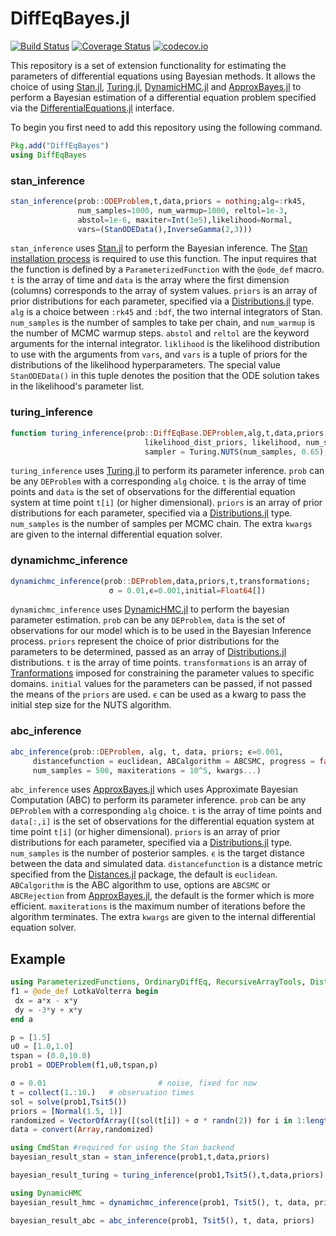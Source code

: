 # DiffEqBayes.jl

[![Build Status](https://travis-ci.org/JuliaDiffEq/DiffEqBayes.jl.svg?branch=master)](https://travis-ci.org/JuliaDiffEq/DiffEqBayes.jl)
[![Coverage Status](https://coveralls.io/repos/JuliaDiffEq/DiffEqBayes.jl/badge.svg?branch=master&service=github)](https://coveralls.io/github/JuliaDiffEq/DiffEqBayes.jl?branch=master)
[![codecov.io](http://codecov.io/github/JuliaDiffEq/DiffEqBayes.jl/coverage.svg?branch=master)](http://codecov.io/github/JuliaDiffEq/DiffEqBayes.jl?branch=master)

This repository is a set of extension functionality for estimating the parameters of differential equations using Bayesian methods. It allows the choice of using [Stan.jl](https://github.com/goedman/Stan.jl), [Turing.jl](https://github.com/yebai/Turing.jl), [DynamicHMC.jl](https://github.com/tpapp/DynamicHMC.jl) and [ApproxBayes.jl](https://github.com/marcjwilliams1/ApproxBayes.jl) to perform a Bayesian estimation of a differential equation problem specified via the [DifferentialEquations.jl](https://github.com/JuliaDiffEq/DifferentialEquations.jl) interface.

To begin you first need to add this repository using the following command.
```julia
Pkg.add("DiffEqBayes")
using DiffEqBayes
```

### stan_inference

```julia
stan_inference(prob::ODEProblem,t,data,priors = nothing;alg=:rk45,
               num_samples=1000, num_warmup=1000, reltol=1e-3,
               abstol=1e-6, maxiter=Int(1e5),likelihood=Normal,
               vars=(StanODEData(),InverseGamma(2,3)))
```

`stan_inference` uses [Stan.jl](http://goedman.github.io/Stan.jl/dev/INTRO.html)
to perform the Bayesian inference. The
[Stan installation process](http://goedman.github.io/Stan.jl/dev/INSTALLATION.html)
is required to use this function. The input requires that the function is defined
by a `ParameterizedFunction` with the `@ode_def` macro. `t` is the array of time
and `data` is the array where the first dimension (columns) corresponds to the
array of system values. `priors` is an array of prior distributions for each
parameter, specified via a [Distributions.jl](https://juliastats.github.io/Distributions.jl/dev/)
type. `alg` is a choice between `:rk45` and `:bdf`, the two internal integrators
of Stan. `num_samples` is the number of samples to take per chain, and `num_warmup`
is the number of MCMC warmup steps. `abstol` and `reltol` are the keyword
arguments for the internal integrator. `liklihood` is the likelihood distribution
to use with the arguments from `vars`, and `vars` is a tuple of priors for the
distributions of the likelihood hyperparameters. The special value `StanODEData()`
in this tuple denotes the position that the ODE solution takes in the likelihood's
parameter list.

### turing_inference

```julia
function turing_inference(prob::DiffEqBase.DEProblem,alg,t,data,priors; 
                              likelihood_dist_priors, likelihood, num_samples=1000, 
                              sampler = Turing.NUTS(num_samples, 0.65), syms, kwargs...)
```

`turing_inference` uses [Turing.jl](https://github.com/TuringLang/Turing.jl) to
perform its parameter inference. `prob` can be any `DEProblem` with a corresponding
`alg` choice. `t` is the array of time points and `data` is the set of
observations for the differential equation system at time point `t[i]` (or higher
dimensional). `priors` is an array of prior distributions for each
parameter, specified via a
[Distributions.jl](https://juliastats.github.io/Distributions.jl/dev/)
type. `num_samples` is the number of samples per MCMC chain. The extra `kwargs` are given to the internal differential
equation solver.

### dynamichmc_inference

```julia
dynamichmc_inference(prob::DEProblem,data,priors,t,transformations;
                      σ = 0.01,ϵ=0.001,initial=Float64[])
```

`dynamichmc_inference` uses [DynamicHMC.jl](https://github.com/tpapp/DynamicHMC.jl) to
 perform the bayesian parameter estimation. `prob` can be any `DEProblem`, `data` is the set
 of observations for our model which is to be used in the Bayesian Inference process. `priors` represent the
 choice of prior distributions for the parameters to be determined, passed as an array of [Distributions.jl](https://juliastats.github.io/Distributions.jl/dev/) distributions. `t` is the array of time points. `transformations`
 is an array of [Tranformations](https://github.com/tpapp/ContinuousTransformations.jl) imposed for constraining the
 parameter values to specific domains. `initial` values for the parameters can be passed, if not passed the means of the
 `priors` are used. `ϵ` can be used as a kwarg to pass the initial step size for the NUTS algorithm.

### abc_inference

```julia
abc_inference(prob::DEProblem, alg, t, data, priors; ϵ=0.001,
     distancefunction = euclidean, ABCalgorithm = ABCSMC, progress = false,
     num_samples = 500, maxiterations = 10^5, kwargs...)
```

`abc_inference` uses [ApproxBayes.jl](https://github.com/marcjwilliams1/ApproxBayes.jl) which uses Approximate Bayesian Computation (ABC) to
perform its parameter inference. `prob` can be any `DEProblem` with a corresponding
`alg` choice. `t` is the array of time points and `data[:,i]` is the set of
observations for the differential equation system at time point `t[i]` (or higher
dimensional). `priors` is an array of prior distributions for each
parameter, specified via a
[Distributions.jl](https://juliastats.github.io/Distributions.jl/dev/)
type. `num_samples` is the number of posterior samples. `ϵ` is the target
distance between the data and simulated data. `distancefunction` is a distance metric specified from the
[Distances.jl](https://github.com/JuliaStats/Distances.jl)
package, the default is `euclidean`. `ABCalgorithm` is the ABC algorithm to use, options are `ABCSMC` or `ABCRejection` from
[ApproxBayes.jl](https://github.com/marcjwilliams1/ApproxBayes.jl), the default
is the former which is more efficient. `maxiterations` is the maximum number of iterations before the algorithm terminates. The extra `kwargs` are given to the internal differential
equation solver.


 ## Example

 ```julia
 using ParameterizedFunctions, OrdinaryDiffEq, RecursiveArrayTools, Distributions
 f1 = @ode_def LotkaVolterra begin
  dx = a*x - x*y
  dy = -3*y + x*y
 end a

 p = [1.5]
 u0 = [1.0,1.0]
 tspan = (0.0,10.0)
 prob1 = ODEProblem(f1,u0,tspan,p)

 σ = 0.01                         # noise, fixed for now
 t = collect(1.:10.)   # observation times
 sol = solve(prob1,Tsit5())
 priors = [Normal(1.5, 1)]
 randomized = VectorOfArray([(sol(t[i]) + σ * randn(2)) for i in 1:length(t)])
 data = convert(Array,randomized)
 
 using CmdStan #required for using the Stan backend
 bayesian_result_stan = stan_inference(prob1,t,data,priors)

 bayesian_result_turing = turing_inference(prob1,Tsit5(),t,data,priors)
 
 using DynamicHMC
 bayesian_result_hmc = dynamichmc_inference(prob1, Tsit5(), t, data, priors)

 bayesian_result_abc = abc_inference(prob1, Tsit5(), t, data, priors)
 ```
